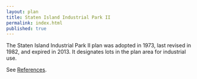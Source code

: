 ```yaml
---
layout: plan
title: Staten Island Industrial Park II
permalink: index.html
published: true
---
```


The Staten Island Industrial Park II plan was adopted in 1973, last revised in 1982, and expired in 2013. It designates lots in the plan area for industrial use.

See [References](http://www.urbanreviewer.org/#page=references.html).